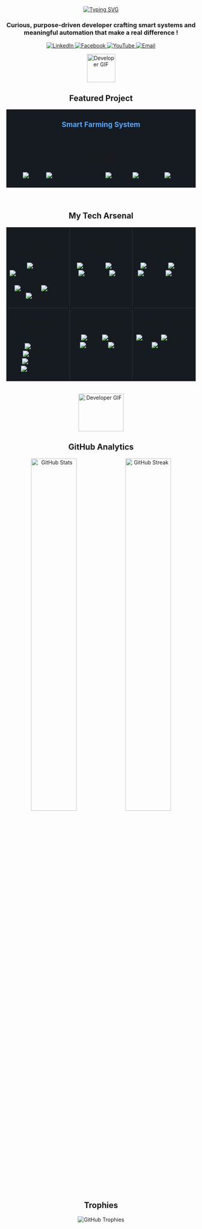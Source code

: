 <div align="center">
<div align="center">
</div>
  <!-- DYNAMIC TYPING SVG -->
  <a href="https://git.io/typing-svg"><img src="https://readme-typing-svg.herokuapp.com?font=Inter&size=28&pause=1000&color=58A6FF&center=true&vCenter=true&width=435&lines=Hey+there%2C+I'm+Zisan+👋;Software+Developer;Mobile+%7C+Web+%7C+Desktop;AI+%26+IoT+Enthusiast;Lifelong+Learner" alt="Typing SVG" /></a>

  <h3 align="center">Curious, purpose-driven developer crafting smart systems and meaningful automation that make a real difference !</h3>
</div>

<p align="center">
    <a href="https://linkedin.com">
        <img src="https://img.shields.io/badge/LinkedIn-0077B5?style=for-the-badge&logo=linkedin&logoColor=white" alt="LinkedIn"/>
    </a>
    <a href="https://www.facebook.com/share/15enRH6ZdD/?mibextid=qi2Omg" target="_blank">
        <img src="https://img.shields.io/badge/Facebook-1877F2?style=for-the-badge&logo=facebook&logoColor=white" alt="Facebook"/>
    </a>
    <a href="https://youtube.com/" target="_blank">
        <img src="https://img.shields.io/badge/YouTube-FF0000?style=for-the-badge&logo=youtube&logoColor=white" alt="YouTube"/>
    </a>
    <a href="mailto:zisan1177@gmail.com">
        <img src="https://img.shields.io/badge/Email-D14836?style=for-the-badge&logo=gmail&logoColor=white" alt="Email"/>
    </a>
</p>

<div align="center">
  <img src="https://user-images.githubusercontent.com/74038190/226127923-0e8b7792-7b3c-462b-951b-63c96ba1a5af.gif" alt="Developer GIF" width="75" height="75"/>
</div>

<!-- PROJECTS SECTION -->
<div align="center">
  <h2 align="center"> Featured Project </h2>
</div>

<table width="100%" border="0" cellpadding="10" bgcolor="#0d1117">
  <tr valign="top">
    <td style="border: 1px solid #30363d; border-radius: 8px; background-color: #161b22;">
      <div align="center">
        <h3><a href="#" style="color: #58a6ff; text-decoration: none;">Smart Farming System</a></h3>
        <p>A comprehensive IoT & AI platform to manage and automate diverse agricultural operations, including agro, poultry, and cattle farms, featuring an AI suggestion system for fish farm optimization.</p>
        <p>
          <img src="https://img.shields.io/badge/Kotlin-7F52FF?style=flat-square&logo=kotlin&logoColor=white" alt="Kotlin"/>
          <img src="https://img.shields.io/badge/Jetpack_Compose-4285F4?style=flat-square&logo=jetpackcompose&logoColor=white" alt="Jetpack Compose"/>
          <img src="https://img.shields.io/badge/MVVM-000000?style=flat-square&logo=android&logoColor=white" alt="MVVM"/>
          <img src="https://img.shields.io/badge/Firebase-FFCA28?style=flat-square&logo=firebase&logoColor=black" alt="Firebase"/>
          <img src="https://img.shields.io/badge/IoT-557891?style=flat-square&logo=google-cloud&logoColor=white" alt="IoT"/>
        </p>
      </div>
    </td>
  </tr>
</table>

<br>
<!-- TECH STACK SECTION -->
<div align="center">
  <h2 align="center"> My Tech Arsenal </h2>
</div>

<table width="100%" border="0" cellpadding="10" bgcolor="#0d1117">
  <tr valign="top">
    <td width="33%" style="border: 1px solid #30363d; border-radius: 8px; background-color: #161b22;">
      <div align="center">
        <h3>Mobile Development</h3>
        <p>
          <img src="https://img.shields.io/badge/Kotlin-7F52FF?style=flat-square&logo=kotlin&logoColor=white" alt="Kotlin"/>
          <img src="https://img.shields.io/badge/Jetpack_Compose-4285F4?style=flat-square&logo=jetpackcompose&logoColor=white" alt="Jetpack Compose"/>
          <img src="https://img.shields.io/badge/MVVM-000000?style=flat-square&logo=android&logoColor=white" alt="MVVM"/>
          <img src="https://img.shields.io/badge/Swift-F05138?style=flat-square&logo=swift&logoColor=white" alt="Swift"/>
          <img src="https://img.shields.io/badge/Flutter-02569B?style=flat-square&logo=flutter&logoColor=white" alt="Flutter"/>
        </p>
      </div>
    </td>
    <td width="33%" style="border: 1px solid #30363d; border-radius: 8px; background-color: #161b22;">
      <div align="center">
        <h3>Desktop Development</h3>
        <p>
          <img src="https://img.shields.io/badge/JavaFX-ED8B00?style=flat-square&logo=openjfx&logoColor=white" alt="JavaFX"/>
          <img src="https://img.shields.io/badge/.NET-512BD4?style=flat-square&logo=dotnet&logoColor=white" alt=".NET"/>
          <img src="https://img.shields.io/badge/Electron-47848F?style=flat-square&logo=electron&logoColor=white" alt="Electron"/>
          <img src="https://img.shields.io/badge/C%23-239120?style=flat-square&logo=c-sharp&logoColor=white" alt="C#"/>
        </p>
      </div>
    </td>
    <td width="33%" style="border: 1px solid #30363d; border-radius: 8px; background-color: #161b22;">
      <div align="center">
        <h3>Backend & Frameworks</h3>
        <p>
          <img src="https://img.shields.io/badge/Python-3776AB?style=flat-square&logo=python&logoColor=white" alt="Python"/>
          <img src="https://img.shields.io/badge/Java-ED8B00?style=flat-square&logo=openjdk&logoColor=white" alt="Java"/>
          <img src="https://img.shields.io/badge/Django-092E20?style=flat-square&logo=django&logoColor=white" alt="Django"/>
          <img src="https://img.shields.io/badge/Spring-6DB33F?style=flat-square&logo=spring&logoColor=white" alt="Spring"/>
        </p>
      </div>
    </td>
  </tr>
  <tr valign="top">
    <td width="33%" style="border: 1px solid #30363d; border-radius: 8px; background-color: #161b22;">
      <div align="center">
        <h3>Databases & BaaS</h3>
        <p>
          <img src="https://img.shields.io/badge/MySQL-4479A1?style=flat-square&logo=mysql&logoColor=white" alt="MySQL"/>
          <img src="https://img.shields.io/badge/Firebase-FFCA28?style=flat-square&logo=firebase&logoColor=black" alt="Firebase"/>
          <img src="https://img.shields.io/badge/Appwrite-FD366E?style=flat-square&logo=appwrite&logoColor=white" alt="Appwrite"/>
          <img src="https://img.shields.io/badge/Supabase-3ECF8E?style=flat-square&logo=supabase&logoColor=white" alt="Supabase"/>
        </p>
      </div>
    </td>
    <td width="33%" style="border: 1px solid #30363d; border-radius: 8px; background-color: #161b22;">
      <div align="center">
        <h3>Cloud & DevOps</h3>
        <p>
          <img src="https://img.shields.io/badge/AWS-232F3E?style=flat-square&logo=amazon-aws&logoColor=white" alt="AWS"/>
          <img src="https://img.shields.io/badge/Google_Cloud-4285F4?style=flat-square&logo=google-cloud&logoColor=white" alt="GCP"/>
          <img src="https://img.shields.io/badge/Docker-2496ED?style=flat-square&logo=docker&logoColor=white" alt="Docker"/>
          <img src="https://img.shields.io/badge/Git-F05032?style=flat-square&logo=git&logoColor=white" alt="Git"/>
        </p>
      </div>
    </td>
    <td width="33%" style="border: 1px solid #30363d; border-radius: 8px; background-color: #161b22;">
      <div align="center">
        <h3>Design & Tools</h3>
        <p>
          <img src="https://img.shields.io/badge/Figma-F24E1E?style=flat-square&logo=figma&logoColor=white" alt="Figma"/>
          <img src="https://img.shields.io/badge/Postman-FF6C37?style=flat-square&logo=postman&logoColor=white" alt="Postman"/>
          <img src="https://img.shields.io/badge/Notion-000000?style=flat-square&logo=notion&logoColor=white" alt="Notion"/>
        </p>
      </div>
    </td>
  </tr>
</table>

<br>
<div align="center">
  <img src="https://media0.giphy.com/media/v1.Y2lkPTc5MGI3NjExNTg3aXBkbTg0OHAzYWlvb292c20xNG5qbXpybjVkY2h6cXJ3YjFoYyZlcD12MV9pbnRlcm5hbF9naWZfYnlfaWQmY3Q9cw/YYQ6sw8jt2HRxX4uVi/giphy.gif" alt="Developer GIF" width="120" height="100"/>
</div>

<!-- GITHUB STATS SECTION -->
<div align="center">
  <h2 align="center"> GitHub Analytics </h2>
  <p align="center">
    <img src="https://github-readme-stats.vercel.app/api?username=Z-Salin&theme=github_dark&hide_border=true&include_all_commits=true&count_private=true&show_icons=true&icon_color=58a6ff" alt="GitHub Stats" width="49%"/>
    <img src="https://nirzak-streak-stats.vercel.app/?user=Z-Salin&theme=github_dark&hide_border=true" alt="GitHub Streak" width="49%"/>
  </p>
</div>

<br>

<!-- TROPHIES SECTION -->
<div align="center">
  <h2 align="center"> Trophies </h2>
  <p align="center">
    <img src="https://github-profile-trophy.vercel.app/?username=Z-Salin&theme=gruvbox&no-frame=true&no-bg=true&margin-w=15&margin-h=15" alt="GitHub Trophies"/>
  </p>
</div>

</markdown>
